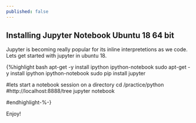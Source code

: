 ```yaml
---
published: false
---
```

## Installing Jupyter Notebook Ubuntu 18 64 bit	

Jupyter is becoming really popular for its inline interpretetions as we code.
Lets get started with jupyter in ubuntu 18.


{%highlight bash
apt-get -y install ipython ipython-notebook
sudo apt-get -y install ipython ipython-notebook
sudo pip install jupyter

#lets start a notebook session on a directory
cd /practice/python
#http://localhost:8888/tree
jupyter notebook

#endhighlight-%-}

Enjoy!